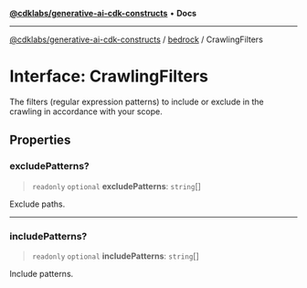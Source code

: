 [**@cdklabs/generative-ai-cdk-constructs**](../../../README.md) • **Docs**

***

[@cdklabs/generative-ai-cdk-constructs](../../../README.md) / [bedrock](../README.md) / CrawlingFilters

# Interface: CrawlingFilters

The filters (regular expression patterns) to include or exclude in the crawling
in accordance with your scope.

## Properties

### excludePatterns?

> `readonly` `optional` **excludePatterns**: `string`[]

Exclude paths.

***

### includePatterns?

> `readonly` `optional` **includePatterns**: `string`[]

Include patterns.
